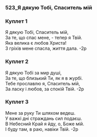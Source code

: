 ### 523_Я дякую Тобі, Спаситель мій
### Куплет 1
Я дякую Тобі, Спаситель мій, <br/>За те, що спас мене, - тепер я Твій.<br/>Яка велика є любов Христа! <br/>З гріхів мене спасла, життя дала. -2р
### Куплет 2
Я дякую Тобі за мир душі, <br/>За те, що близький Ти, як я в журбі. <br/>Тебе прославлю я, Спаситель мій, <br/>За ласку і любов, за спокій Твій. -2р
### Куплет 3
Мене за руку Ти шляхом ведеш. <br/>У важкі дні страждань сил подаєш. <br/>В Небесний Край я йду, о, Боже мій. <br/>І буду там, в раю, навіки Твій. -2р
